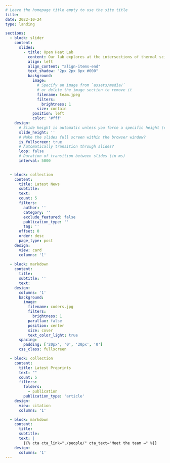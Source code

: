```yaml
---
# Leave the homepage title empty to use the site title
title:
date: 2022-10-24
type: landing

sections:
  - block: slider
    content:
      slides:
        - title: Open Heat Lab
          content: Our lab explores at the intersections of thermal science, nanotechnology, and ultrafast physics, with a focus on probing mechanisms and pushing limits.
          align: left
          align_content: "align-items-end"
          text_shadow: "2px 2px 8px #000"
          background:
            image:
              # Specify an image from `assets/media/`
              # or delete the image section to remove it
              filename: team.jpeg
              filters:
                brightness: 1
              size: contain
            position: left
            color: '#fff'
    design:
      # Slide height is automatic unless you force a specific height (e.g. '400px')
      slide_height: ''
      # Make the slides full screen within the browser window?
      is_fullscreen: true
      # Automatically transition through slides?
      loop: false
      # Duration of transition between slides (in ms)
      interval: 5000

  
  - block: collection
    content:
      title: Latest News
      subtitle:
      text:
      count: 5
      filters:
        author: ''
        category: ''
        exclude_featured: false
        publication_type: ''
        tag: ''
      offset: 0
      order: desc
      page_type: post
    design:
      view: card
      columns: '1'
  
  - block: markdown
    content:
      title:
      subtitle: ''
      text:
    design:
      columns: '1'
      background:
        image: 
          filename: coders.jpg
          filters:
            brightness: 1
          parallax: false
          position: center
          size: cover
          text_color_light: true
      spacing:
        padding: ['20px', '0', '20px', '0']
      css_class: fullscreen

  - block: collection
    content:
      title: Latest Preprints
      text: ""
      count: 5
      filters:
        folders:
          - publication
        publication_type: 'article'
    design:
      view: citation
      columns: '1'

  - block: markdown
    content:
      title:
      subtitle:
      text: |
        {{% cta cta_link="./people/" cta_text="Meet the team →" %}}
    design:
      columns: '1'
---
```

